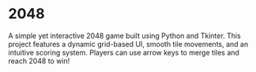 # 2048
A simple yet interactive 2048 game built using Python and Tkinter. This project features a dynamic grid-based UI, smooth tile movements, and an intuitive scoring system. Players can use arrow keys to merge tiles and reach 2048 to win!

